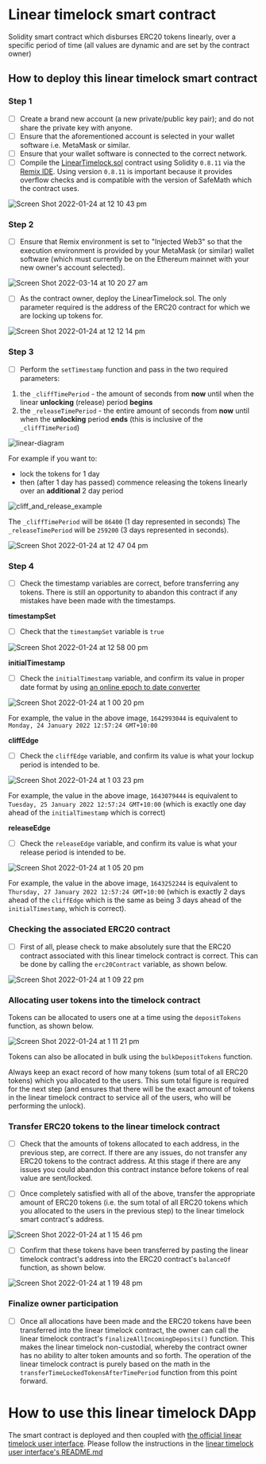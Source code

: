 # Linear timelock smart contract

Solidity smart contract which disburses ERC20 tokens linearly, over a specific period of time (all values are dynamic and are set by the contract owner)

## How to deploy this linear timelock smart contract

### Step 1

- [ ] Create a brand new account (a new private/public key pair); and do not share the private key with anyone.
- [ ] Ensure that the aforementioned account is selected in your wallet software i.e. MetaMask or similar.
- [ ] Ensure that your wallet software is connected to the correct network.
- [ ] Compile the [LinearTimelock.sol](https://github.com/second-state/linear-timelock-smart-contract/blob/main/LinearTimelock.sol) contract using Solidity `0.8.11` via the [Remix IDE](https://remix.ethereum.org/). Using version `0.8.11` is important because it provides overflow checks and is compatible with the version of SafeMath which the contract uses.

![Screen Shot 2022-01-24 at 12 10 43 pm](https://user-images.githubusercontent.com/9831342/150711101-ad2b274a-2b34-4de5-b8ed-5a592b765471.png)

### Step 2

- [ ] Ensure that Remix environment is set to "Injected Web3" so that the execution environment is provided by your MetaMask (or similar) wallet software (which must currently be on the Ethereum mainnet with your new owner's account selected).

![Screen Shot 2022-03-14 at 10 20 27 am](https://user-images.githubusercontent.com/9831342/158086216-c45f31ff-762a-4e4c-9cd4-6ddc3c91d1e8.png)

- [ ] As the contract owner, deploy the LinearTimelock.sol. The only parameter required is the address of the ERC20 contract for which we are locking up tokens for.

![Screen Shot 2022-01-24 at 12 12 14 pm](https://user-images.githubusercontent.com/9831342/150711254-60441ff7-3fd5-4d1d-8005-eb73af1aebe2.png)

### Step 3

- [ ] Perform the `setTimestamp` function and pass in the two required parameters:

1. the `_cliffTimePeriod` - the amount of seconds from **now** until when the linear **unlocking** (release) period **begins**
2. the `_releaseTimePeriod` - the entire amount of seconds from **now** until when the **unlocking** period **ends** (this is inclusive of the `_cliffTimePeriod`)

![linear-diagram](https://user-images.githubusercontent.com/9831342/150713492-ab7eba3a-207f-4e58-a94c-a2cee8181c37.jpg)

For example if you want to:

- lock the tokens for 1 day
- then (after 1 day has passed) commence releasing the tokens linearly over an **additional** 2 day period

![cliff_and_release_example](https://user-images.githubusercontent.com/9831342/150714593-0bc77777-c01b-4617-a67d-547fcd3d9e52.jpg)

The `_cliffTimePeriod` will be `86400` (1 day represented in seconds)
The `_releaseTimePeriod` will be `259200` (3 days represented in seconds).

![Screen Shot 2022-01-24 at 12 47 04 pm](https://user-images.githubusercontent.com/9831342/150713778-6c2d76ec-f0f6-4acb-b401-9991d0c7e781.png)

### Step 4

- [ ] Check the timestamp variables are correct, before transferring any tokens. There is still an opportunity to abandon this contract if any mistakes have been made with the timestamps.

**timestampSet**

- [ ] Check that the `timestampSet` variable is `true`

![Screen Shot 2022-01-24 at 12 58 00 pm](https://user-images.githubusercontent.com/9831342/150715021-63881e4f-02d8-43d5-a421-452ce2155461.png)

**initialTimestamp**

- [ ] Check the `initialTimestamp` variable, and confirm its value in proper date format by using [an online epoch to date converter](https://www.epochconverter.com/)

![Screen Shot 2022-01-24 at 1 00 20 pm](https://user-images.githubusercontent.com/9831342/150715109-8ef231f7-45f3-48a8-8c1a-25bc9b561a66.png)

For example, the value in the above image, `1642993044` is equivalent to `Monday, 24 January 2022 12:57:24 GMT+10:00`

**cliffEdge**

- [ ] Check the `cliffEdge` variable, and confirm its value is what your lockup period is intended to be.

![Screen Shot 2022-01-24 at 1 03 23 pm](https://user-images.githubusercontent.com/9831342/150715310-3c0d4511-9648-421b-b755-216adfc1ce09.png)

For example, the value in the above image, `1643079444` is equivalent to `Tuesday, 25 January 2022 12:57:24 GMT+10:00` (which is exactly one day ahead of the `initialTimestamp` which is correct)

**releaseEdge**

- [ ] Check the `releaseEdge` variable, and confirm its value is what your release period is intended to be.

![Screen Shot 2022-01-24 at 1 05 20 pm](https://user-images.githubusercontent.com/9831342/150715477-ebdef460-0802-4e44-b3b3-ae0dbd16af01.png)

For example, the value in the above image, `1643252244` is equivalent to `Thursday, 27 January 2022 12:57:24 GMT+10:00` (which is exactly 2 days ahead of the `cliffEdge` which is the same as being 3 days ahead of the `initialTimestamp`, which is correct).

### Checking the associated ERC20 contract

- [ ] First of all, please check to make absolutely sure that the ERC20 contract associated with this linear timelock contract is correct. This can be done by calling the `erc20Contract` variable, as shown below.

![Screen Shot 2022-01-24 at 1 09 22 pm](https://user-images.githubusercontent.com/9831342/150715931-edfe5dde-1c6c-4651-8239-c6cb01b27971.png)

### Allocating user tokens into the timelock contract

Tokens can be allocated to users one at a time using the `depositTokens` function, as shown below.

![Screen Shot 2022-01-24 at 1 11 21 pm](https://user-images.githubusercontent.com/9831342/150716076-6d6bed3b-25ac-48ce-b54a-f7d7a3e94b26.png)

Tokens can also be allocated in bulk using the `bulkDepositTokens` function.

Always keep an exact record of how many tokens (sum total of all ERC20 tokens) which you allocated to the users. This sum total figure is required for the next step (and ensures that there will be the exact amount of tokens in the linear timelock contract to service all of the users, who will be performing the unlock).

### Transfer ERC20 tokens to the linear timelock contract

- [ ] Check that the amounts of tokens allocated to each address, in the previous step, are correct. If there are any issues, do not transfer any ERC20 tokens to the contract address. At this stage if there are any issues you could abandon this contract instance before tokens of real value are sent/locked.

- [ ] Once completely satisfied with all of the above, transfer the appropriate amount of ERC20 tokens (i.e. the sum total of all ERC20 tokens which you allocated to the users in the previous step) to the linear timelock smart contract's address.

![Screen Shot 2022-01-24 at 1 15 46 pm](https://user-images.githubusercontent.com/9831342/150716642-b2d63734-e928-4513-aa44-860e016be358.png)

- [ ] Confirm that these tokens have been transferred by pasting the linear timelock contract's address into the ERC20 contract's `balanceOf` function, as shown below.

![Screen Shot 2022-01-24 at 1 19 48 pm](https://user-images.githubusercontent.com/9831342/150716797-ec250368-538d-4105-80c2-8427031b57c6.png)

### Finalize owner participation

- [ ] Once all allocations have been made and the ERC20 tokens have been transferred into the linear timelock contract, the owner can call the linear timelock contract's `finalizeAllIncomingDeposits()` function. This makes the linear timelock non-custodial, whereby the contract owner has no ability to alter token amounts and so forth. The operation of the linear timelock contract is purely based on the math in the `transferTimeLockedTokensAfterTimePeriod` function from this point forward.

# How to use this linear timelock DApp

The smart contract is deployed and then coupled with [the official linear timelock user interface](https://www.npmjs.com/package/linear-timelock-token-user-interface). Please follow the instructions in the [linear timelock user interface's README.md](https://github.com/second-state/linear-timelock-user-interface/blob/main/README.md)
